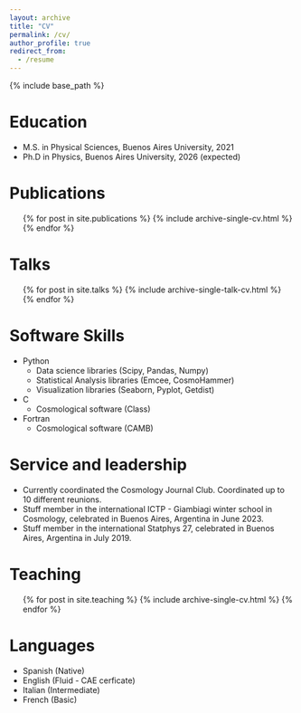 ```yaml
---
layout: archive
title: "CV"
permalink: /cv/
author_profile: true
redirect_from:
  - /resume
---
```


{% include base_path %}

Education
======
* M.S. in Physical Sciences, Buenos Aires University, 2021
* Ph.D in Physics, Buenos Aires University, 2026 (expected)

Publications
======
  <ul>{% for post in site.publications %}
    {% include archive-single-cv.html %}
  {% endfor %}</ul>

Talks
======
  <ul>{% for post in site.talks %}
    {% include archive-single-talk-cv.html %}
  {% endfor %}</ul>

Software Skills
======
* Python
  * Data science libraries (Scipy, Pandas, Numpy)
  * Statistical Analysis libraries (Emcee, CosmoHammer)
  * Visualization libraries (Seaborn, Pyplot, Getdist)
* C
  * Cosmological software (Class)
* Fortran
  * Cosmological software (CAMB)

Service and leadership
======
* Currently coordinated the Cosmology Journal Club. Coordinated up to 10 different reunions.
* Stuff member in the international ICTP - Giambiagi winter school in Cosmology, celebrated in Buenos Aires, Argentina in June 2023.
* Stuff member in the international Statphys 27, celebrated in Buenos Aires, Argentina in July 2019.

Teaching
======
  <ul>{% for post in site.teaching %}
    {% include archive-single-cv.html %}
  {% endfor %}</ul>

Languages
======
* Spanish (Native)
* English (Fluid - CAE cerficate)
* Italian (Intermediate)
* French (Basic)